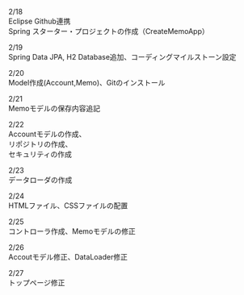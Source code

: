 2/18<br>
Eclipse Github連携<br>
Spring スターター・プロジェクトの作成（CreateMemoApp）<br>

2/19<br>
Spring Data JPA, H2 Database追加、コーディングマイルストーン設定<br>

2/20<br>
Model作成(Account,Memo)、Gitのインストール<br>

2/21<br>
Memoモデルの保存内容追記<br>

2/22<br>
Accountモデルの作成、<br>
リポジトリの作成、<br>
セキュリティの作成<br>

2/23<br>
データローダの作成<br>

2/24<br>
HTMLファイル、CSSファイルの配置<br>

2/25<br>
コントローラ作成、Memoモデルの修正<br>

2/26<br>
Accoutモデル修正、DataLoader修正<br>

2/27<br>
トップページ修正<br>
